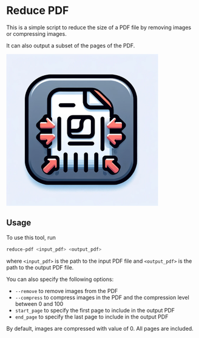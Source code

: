 # Reduce PDF

This is a simple script to reduce the size of a PDF file by removing images or compressing images.

It can also output a subset of the pages of the PDF.

![Icon](docs/img/reduce-pdf-icon.png)

## Usage

To use this tool, run

```bash
reduce-pdf <input_pdf> <output_pdf>
```

where `<input_pdf>` is the path to the input PDF file and `<output_pdf>` is the path to the output PDF file.

You can also specify the following options:

- `--remove` to remove images from the PDF
- `--compress` to compress images in the PDF and the compression level between 0 and 100
- `start_page` to specify the first page to include in the output PDF
- `end_page` to specify the last page to include in the output PDF

By default, images are compressed with value of 0. All pages are included.